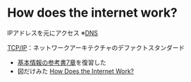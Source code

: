 # How does the internet work?
IPアドレスを元にアクセス ※[DNS](./DNS.md)

[TCP/IP](./TCPIP.md)：ネットワークアーキテクチャのデファクトスタンダード


- [基本情報の参考書7章](https://amzn.to/2WL2dCX)を復習した
- 図だけみた
[How Does the Internet Work?](https://web.stanford.edu/class/msande91si/www-spr04/readings/week1/InternetWhitepaper.htm)
